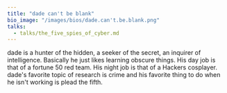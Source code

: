 ```yaml
---
title: "dade can't be blank"
bio_image: "/images/bios/dade.can't.be.blank.png"
talks:
  - talks/the_five_spies_of_cyber.md
---
```

dade is a hunter of the hidden, a seeker of the secret, an inquirer of intelligence. Basically he just likes learning obscure things. His day job is that of a fortune 50 red team. His night job is that of a Hackers cosplayer. dade's favorite topic of research is crime and his favorite thing to do when he isn't working is plead the fifth.